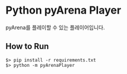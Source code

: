 # Python pyArena Player

pyArena를 플레이할 수 있는 플레이어입니다.

## How to Run
```shell
$> pip install -r requirements.txt
$> python -m pyArenaPlayer
```
